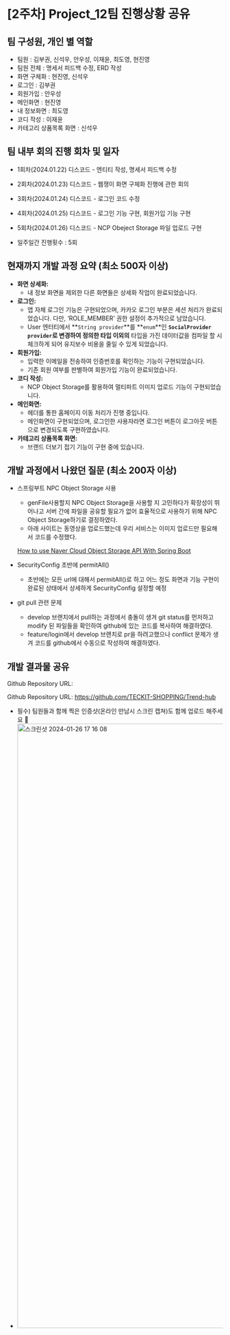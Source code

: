 # **[2주차] Project_12팀 진행상황 공유**

## 팀 구성원, 개인 별 역할

- 팀원 : 김부권, 신석우, 안우성, 이재윤, 최도영, 현진영
- 팀원 전체 : 명세서 피드백 수정, ERD 작성
- 화면 구체화 : 현진영, 신석우
- 로그인 : 김부권
- 회원가입 : 안우성
- 메인화면 : 현진영
- 내 정보화면 : 최도영
- 코디 작성 : 이재윤
- 카테고리 상품목록 화면 : 신석우

## 팀 내부 회의 진행 회차 및 일자

- 1회차(2024.01.22) 디스코드 - 엔티티 작성, 명세서 피드백 수정
- 2회차(2024.01.23) 디스코드 - 웹쟁이 화면 구체화 진행에 관한 회의
- 3회차(2024.01.24) 디스코드 - 로그인 코드 수정
- 4회차(2024.01.25) 디스코드 - 로그인 기능 구현, 회원가입 기능 구현
- 5회차(2024.01.26) 디스코드 - NCP Obeject Storage 파일 업로드 구현

- 일주일간 진행횟수 : 5회

## 현재까지 개발 과정 요약 (최소 500자 이상)

- **화면 상세화:**
    - 내 정보 화면을 제외한 다른 화면들은 상세화 작업이 완료되었습니다.
- **로그인:**
    - 앱 자체 로그인 기능은 구현되었으며, 카카오 로그인 부분은 세션 처리가 완료되었습니다. 다만, ‘ROLE_MEMBER’ 권한 설정이 추가적으로 남았습니다.
    - User 엔터티에서 **`String provider`**를 **`enum`**인 **`SocialProvider provider`**로 변경하여 정의한 타입 이외**의** 타입을 가진 데이터값을 컴파일 할 시 체크하게 되어 유지보수 비용을 줄일 수 있게 되었습니다.
- **회원가입:**
    - 입력한 이메일을 전송하여 인증번호를 확인하는 기능이 구현되었습니다.
    - 기존 회원 여부를 판별하여 회원가입 기능이 완료되었습니다.
- **코디 작성:**
    - NCP Object Storage를 활용하여 멀티파트 이미지 업로드 기능이 구현되었습니다.
- **메인화면:**
    - 헤더를 통한 홈페이지 이동 처리가 진행 중입니다.
    - 메인화면이 구현되었으며, 로그인한 사용자라면 로그인 버튼이 로그아웃 버튼으로 변경되도록 구현하였습니다.
- **카테고리 상품목록 화면:**
    - 브랜드 더보기 접기 기능이 구현 중에 있습니다.

## 개발 과정에서 나왔던 질문 (최소 200자 이상)

- 스프링부트 NPC Object Storage 사용
    - genFile사용할지 NPC Object Storage을 사용할 지 고민하다가 확장성이 뛰어나고 서버 간에 파일을 공유할 필요가 없어 효율적으로 사용하기 위해 NPC Object Storage하기로 결정하였다.
    - 아래 사이트는 동영상을 업로드했는데 우리 서비스는 이미지 업로드만 필요해서 코드를 수정했다.
    
    [How to use Naver Cloud Object Storage API With Spring Boot](https://jyp-on.medium.com/how-to-use-naver-cloud-object-storage-api-with-spring-boot-d92b01bf467f)
    
- SecurityConfig 초반에 permitAll()
    - 초반에는 모든 url에 대해서 permitAll()로 하고 어느 정도 화면과 기능 구현이 완료된 상태에서 상세하게 SecurityConfig 설정할 예정
- git pull 관련 문제
    - develop 브랜치에서 pull하는 과정에서 충돌이 생겨 git status를 먼저하고 modify 된 파일들을 확인하여 github에 있는 코드를 복사하여 해결하였다.
    - feature/login에서 develop 브랜치로 pr을 하려고했으나 conflict 문제가 생겨 코드를 github에서 수동으로 작성하여 해결하였다.

## 개발 결과물 공유

Github Repository URL: 

Github Repository URL: https://github.com/TECKIT-SHOPPING/Trend-hub

- 필수) 팀원들과 함께 찍은 인증샷(온라인 만남시 스크린 캡쳐)도 함께 업로드 해주세요 🙂
- <img width="1410" alt="스크린샷 2024-01-26 17 16 08" src="https://github.com/TECKIT-SHOPPING/Trend-hub/assets/84388081/7a4ac4e3-6d64-48bf-8597-bde150848cf3">

  

